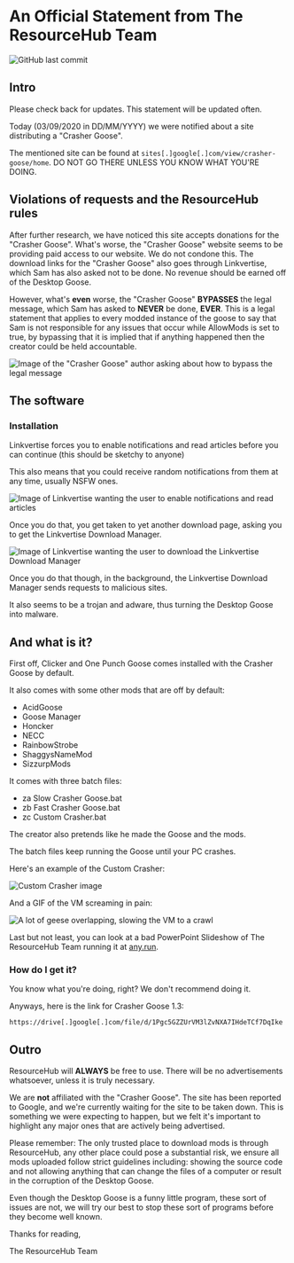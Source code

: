# An Official Statement from The ResourceHub Team

![GitHub last commit](https://img.shields.io/github/last-commit/desktopgooseunofficial/statement?label=Last%20edit&logo=github)

## Intro

Please check back for updates. This statement will be updated often.

Today (03/09/2020 in DD/MM/YYYY) we were notified about a site distributing a "Crasher Goose". 

The mentioned site can be found at `sites[.]google[.]com/view/crasher-goose/home`. DO NOT GO THERE UNLESS YOU KNOW WHAT YOU'RE DOING.

## Violations of requests and the ResourceHub rules

After further research, we have noticed this site accepts donations for the "Crasher Goose". What's worse, the "Crasher Goose" website seems to be providing paid access to our website. We do not condone this. The download links for the "Crasher Goose" also goes through Linkvertise, which Sam has also asked not to be done. No revenue should be earned off of the Desktop Goose.

However, what's **even** worse, the "Crasher Goose" **BYPASSES** the legal message, which Sam has asked to **NEVER** be done, **EVER**. This is a legal statement that applies to every modded instance of the goose to say that Sam is not responsible for any issues that occur while AllowMods is set to true, by bypassing that it is implied that if anything happened then the creator could be held accountable.

![Image of the "Crasher Goose" author asking about how to bypass the legal message](https://i.imgur.com/HAwAGkp.png)

## The software

### Installation

Linkvertise forces you to enable notifications and read articles before you can continue (this should be sketchy to anyone) 

This also means that you could receive random notifications from them at any time, usually NSFW ones.

![Image of Linkvertise wanting the user to enable notifications and read articles](https://i.imgur.com/4AkLapt.png)

Once you do that, you get taken to yet another download page, asking you to get the Linkvertise Download Manager.

![Image of Linkvertise wanting the user to download the Linkvertise Download Manager](https://i.imgur.com/6X9ty9d.png)

Once you do that though, in the background, the Linkvertise Download Manager sends requests to malicious sites.

It also seems to be a trojan and adware, thus turning the Desktop Goose into malware.

## And what is it?

First off, Clicker and One Punch Goose comes installed with the Crasher Goose by default.

It also comes with some other mods that are off by default:

- AcidGoose
- Goose Manager
- Honcker
- NECC
- RainbowStrobe
- ShaggysNameMod
- SizzurpMods

It comes with three batch files:

- za Slow Crasher Goose.bat
- zb Fast Crasher Goose.bat
- zc Custom Crasher.bat

The creator also pretends like he made the Goose and the mods.

The batch files keep running the Goose until your PC crashes.

Here's an example of the Custom Crasher:

![Custom Crasher image](https://i.imgur.com/AjDCGXu.png)

And a GIF of the VM screaming in pain:

![A lot of geese overlapping, slowing the VM to a crawl](https://i.imgur.com/UWl0d8C.gif)

Last but not least, you can look at a bad PowerPoint Slideshow of The ResourceHub Team running it at [any.run](https://app.any.run/tasks/f8ace6c6-1210-41b4-b9d8-9302119d6a69).

### How do I get it?

You know what you're doing, right? We don't recommend doing it.

Anyways, here is the link for Crasher Goose 1.3: 

`https://drive[.]google[.]com/file/d/1Pgc5GZZUrVM3lZvNXA7IHdeTCf7DqIke`

## Outro

ResourceHub will **ALWAYS** be free to use. There will be no advertisements whatsoever, unless it is truly necessary.

We are **not** affiliated with the "Crasher Goose". The site has been reported to Google, and we're currently waiting for the site to be taken down.
This is something we were expecting to happen, but we felt it's important to highlight any major ones that are actively being advertised.

Please remember: The only trusted place to download mods is through ResourceHub, any other place could pose a substantial risk, we ensure all mods uploaded follow strict guidelines including: showing the source code and not allowing anything that can change the files of a computer or result in the corruption of the Desktop Goose.

Even though the Desktop Goose is a funny little program, these sort of issues are not, we will try our best to stop these sort of programs before they become well known.

Thanks for reading,

The ResourceHub Team
